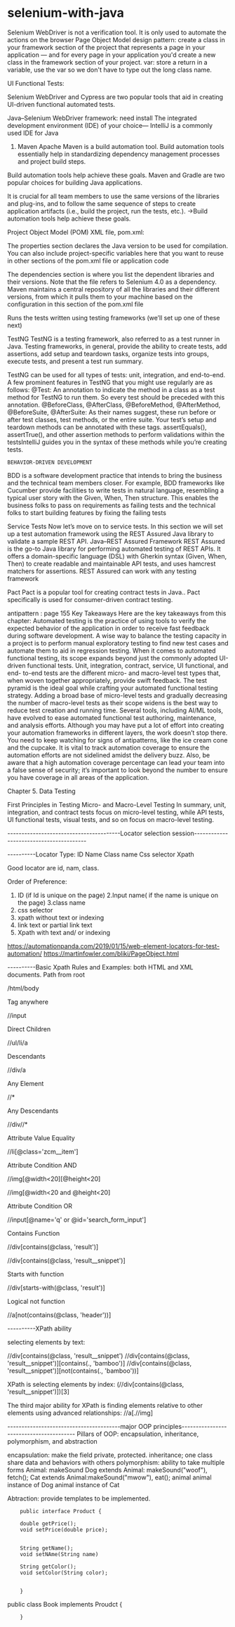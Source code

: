 # selenium-with-java
Selenium WebDriver is not a verification tool. It is only used to automate the actions on the browser
Page Object Model design pattern: create a class in your framework section of the project that represents a page in your application — and for every page in your application you'd create a new class in the framework section of your project.
var: store a return in a variable, use the var so we don't have to type out the long class name.




UI Functional Tests:

Selenium WebDriver and Cypress are two popular tools that aid in creating UI-driven functional automated tests.

Java–Selenium WebDriver framework: need install
The integrated development environment (IDE) of your choice— IntelliJ is a commonly used IDE for Java

1. Maven
   Apache Maven is a build automation tool.
   Build automation tools essentially help in standardizing dependency management processes and project build steps.


Build automation tools help achieve these goals. Maven and Gradle are two popular choices for building Java applications.

It is crucial for all team members to use the same versions of the libraries and plug-ins, and to follow the same sequence of steps to create application artifacts (i.e., build the project, run the tests, etc.).
->Build automation tools help achieve these goals.


Project Object Model (POM) XML file, pom.xml:


The properties section declares the Java version to be used for compilation. You can also include project-specific variables here that you want to reuse in other sections of the pom.xml file or application code


The dependencies section is where you list the dependent libraries and their versions. Note that the file refers to Selenium 4.0 as a dependency. Maven maintains a central repository of all the libraries and their different versions, from which it pulls them to your machine based on the configuration in this section of the pom.xml file

Runs the tests written using testing frameworks (we’ll set up one of these next)


TestNG
TestNG is a testing framework, also referred to as a test runner in Java.
Testing frameworks, in general, provide the ability to create tests, add assertions, add setup and teardown tasks, organize tests into groups, execute tests, and present a test run summary.

TestNG can be used for all types of tests: unit, integration, and end-to-end.
A few prominent features in TestNG that you might use regularly are as follows:
@Test: An annotation to indicate the method in a class as a test method for TestNG to run them. So every test should be preceded with this annotation.
@BeforeClass, @AfterClass, @BeforeMethod, @AfterMethod, @BeforeSuite, @AfterSuite: As their names suggest, these run before or after test classes, test methods, or the entire suite. Your test’s setup and teardown methods can be annotated with these tags.
assertEquals(), assertTrue(), and other assertion methods to perform validations within the testsIntelliJ guides you in the syntax of these methods while you’re creating tests.



	BEHAVIOR-DRIVEN DEVELOPMENT
BDD is a software development practice that intends to bring the business and the technical team members closer. For example, BDD frameworks like Cucumber provide facilities to write tests in natural language, resembling a typical user story with the Given, When, Then structure. This enables the business folks to pass on requirements as failing tests and the technical folks to start building features by fixing the failing tests


Service Tests
Now let’s move on to service tests. In this section we will set up a test automation framework using the REST Assured Java library to validate a sample REST API.
Java–REST Assured Framework
REST Assured is the go-to Java library for performing automated testing of REST APIs. It offers a domain-specific language (DSL) with Gherkin syntax (Given, When, Then) to create readable and maintainable API tests, and uses hamcrest matchers for assertions. REST Assured can work with any testing framework


Pact
Pact is a popular tool for creating contract tests in Java.. Pact specifically is used for consumer-driven contract testing.


antipattern : page 155
Key Takeaways
Here are the key takeaways from this chapter:
Automated testing is the practice of using tools to verify the expected behavior of the application in order to receive fast feedback during software development.
A wise way to balance the testing capacity in a project is to perform manual exploratory testing to find new test cases and automate them to aid in regression testing.
When it comes to automated functional testing, its scope expands beyond just the commonly adopted UI-driven functional tests. Unit, integration, contract, service, UI functional, and end- to-end tests are the different micro- and macro-level test types that, when woven together appropriately, provide swift feedback.
The test pyramid is the ideal goal while crafting your automated functional testing strategy. Adding a broad base of micro-level tests and gradually decreasing the number of macro-level tests as their scope widens is the best way to reduce test creation and running time.
Several tools, including AI/ML tools, have evolved to ease automated functional test authoring, maintenance, and analysis efforts.
Although you may have put a lot of effort into creating your automation frameworks in different layers, the work doesn’t stop there. You need to keep watching for signs of antipatterns, like the ice cream cone and the cupcake.
It is vital to track automation coverage to ensure the automation efforts are not sidelined amidst the delivery buzz. Also, be aware that a high automation coverage percentage can lead your team into a false sense of security; it’s important to look beyond the number to ensure you have coverage in all areas of the application.



Chapter 5. Data Testing


First Principles in Testing
Micro- and Macro-Level Testing
In summary, unit, integration, and contract tests focus on micro-level testing,
while API tests, UI functional tests, visual tests, and so on focus on macro-level testing.


----------------------------------------Locator selection session----------------------------------------

----------Locator Type:
ID
Name
Class name
Css selector
Xpath


Good locator are id, nam, class.

Order of Preference:
1. ID (if Id is unique on the page)
   2.Input name( if the name is unique on the page)
   3.class name
4. css selector
5. xpath without text or indexing
6. link text or partial link text
7. Xpath with text and/ or indexing


https://automationpanda.com/2019/01/15/web-element-locators-for-test-automation/
https://martinfowler.com/bliki/PageObject.html


----------Basic Xpath Rules and Examples: both HTML and XML documents.
Path from root

/html/body

Tag anywhere

//input

Direct Children

//ul/li/a

Descendants

//div/a

Any Element

//*

Any Descendants

//div//*

Attribute Value Equality

//li[@class='zcm__item']

Attribute Condition AND

//img[@width<20][@height<20]

//img[@width<20 and @height<20]

Attribute Condition OR

//input[@name='q' or @id='search_form_input']

Contains Function

//div[contains(@class, 'result')]

//div[contains(@class, 'result__snippet')]

Starts with function

//div[starts-with(@class, 'result')]

Logical not function

//a[not(contains(@class, 'header'))]


----------XPath ability


selecting elements by text:

//div[contains(@class, 'result__snippet')
//div[contains(@class, 'result__snippet')][contains(., 'bamboo')]
//div[contains(@class, 'result__snippet')][not(contains(., 'bamboo'))]



XPath is selecting elements by index:
(//div[contains(@class, 'result__snippet')])[3]


The third major ability for XPath is finding elements relative to other elements using advanced relationships:
//a[.//img]


----------------------------------------major OOP principles----------------------------------------
Pillars of OOP: encapsulation, inheritance, polymorphism, and abstraction

encapsulation: make the field private, protected.
inheritance; one class share data and behaviors with others
polymorphism: ability to take multiple forms
Animal: makeSound
Dog extends Animal: makeSound("woof"), fetch();
Cat extends Animal:makeSound("mwow"), eat();
animal
animal instance of Dog
animal instance of Cat


Abtraction: provide templates to be implemented.


		public interface Product {

		double getPrice();
		void setPrice(double price);


		String getName();
		void setNAme(String name)

		String getColor();
		void setColor(String color);


		}



public class Book implements Proudct {

		}










